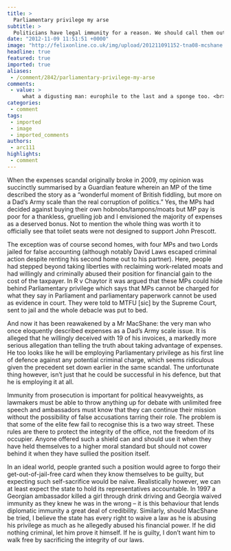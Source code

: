 ```yaml
---
title: >
  Parliamentary privilege my arse
subtitle: >
  Politicians have legal immunity for a reason. We should call them out when they abuse it
date: "2012-11-09 11:51:51 +0000"
image: "http://felixonline.co.uk/img/upload/201211091152-tna08-mcshane.jpg"
headline: true
featured: true
imported: true
aliases:
 - /comment/2842/parliamentary-privilege-my-arse
comments:
 - value: >
     what a digusting man: europhile to the last and a sponge too. <br> <br>Shame he resigned before he was suspended - he still gets his golden goodbye.
categories:
 - comment
tags:
 - imported
 - image
 - imported_comments
authors:
 - arc111
highlights:
 - comment
---
```


When the expenses scandal originally broke in 2009, my opinion was succinctly summarised by a Guardian feature wherein an MP of the time described the story as a “wonderful moment of British fiddling, but more on a Dad’s Army scale than the real corruption of politics.” Yes, the MPs had decided against buying their own hobnobs/tampons/moats but MP pay is poor for a thankless, gruelling job and I envisioned the majority of expenses as a deserved bonus. Not to mention the whole thing was worth it to officially see that toilet seats were not designed to support John Prescott.

The exception was of course second homes, with four MPs and two Lords jailed for false accounting (although notably David Laws escaped criminal action despite renting his second home out to his partner). Here, people had stepped beyond taking liberties with reclaiming work-related moats and had willingly and criminally abused their position for financial gain to the cost of the taxpayer. In R v Chaytor it was argued that these MPs could hide behind Parliamentary privilege which says that MPs cannot be charged for what they say in Parliament and parliamentary paperwork cannot be used as evidence in court. They were told to MTFU [sic] by the Supreme Court, sent to jail and the whole debacle was put to bed.

And now it has been reawakened by a Mr MacShane: the very man who once eloquently described expenses as a Dad’s Army scale issue. It is alleged that he willingly deceived with 19 of his invoices, a markedly more serious allegation than telling the truth about taking advantage of expenses. He too looks like he will be employing Parliamentary privilege as his first line of defence against any potential criminal charge, which seems ridiculous given the precedent set down earlier in the same scandal. The unfortunate thing however, isn’t just that he could be successful in his defence, but that he is employing it at all.

Immunity from prosecution is important for political heavyweights, as lawmakers must be able to throw anything up for debate with unlimited free speech and ambassadors must know that they can continue their mission without the possibility of false accusations tarring their role. The problem is that some of the elite few fail to recognise this is a two way street. These rules are there to protect the integrity of the office, not the freedom of its occupier. Anyone offered such a shield can and should use it when they have held themselves to a higher moral standard but should not cower behind it when they have sullied the position itself.

In an ideal world, people granted such a position would agree to forgo their get-out-of-jail-free card when they know themselves to be guilty, but expecting such self-sacrifice would be naïve. Realistically however, we can at least expect the state to hold its representatives accountable. In 1997 a Georgian ambassador killed a girl through drink driving and Georgia waived immunity as they knew he was in the wrong – it is this behaviour that lends diplomatic immunity a great deal of credibility. Similarly, should MacShane be tried, I believe the state has every right to waive a law as he is abusing his privilege as much as he allegedly abused his financial power. If he did nothing criminal, let him prove it himself. If he is guilty, I don’t want him to walk free by sacrificing the integrity of our laws.
